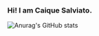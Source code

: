 ### Hi! I am Caique Salviato.
![Anurag's GitHub stats](https://github-readme-stats.vercel.app/api?username=c-salviato&show_icons=true&theme=dark)
